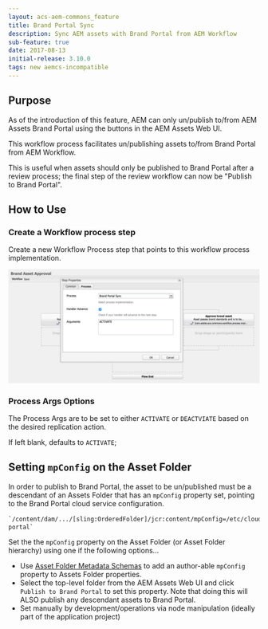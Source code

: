 ```yaml
---
layout: acs-aem-commons_feature
title: Brand Portal Sync 
description: Sync AEM assets with Brand Portal from AEM Workflow
sub-feature: true
date: 2017-08-13
initial-release: 3.10.0
tags: new aemcs-incompatible
---
```


## Purpose

As of the introduction of this feature, AEM can only un/publish to/from AEM Assets Brand Portal using the buttons in the AEM Assets Web UI.

This workflow process facilitates un/publishing assets to/from Brand Portal from AEM Workflow. 

This is useful when assets should only be published to Brand Portal after a review process; the final step of the review workflow can now be "Publish to Brand Portal".

## How to Use

### Create a Workflow process step

Create a new Workflow Process step that points to this workflow process implementation. 

![Workflow - Brand Portal Sync](images/workflow-process-configuration.png)


### Process Args Options

The Process Args are to be set to either `ACTIVATE` or `DEACTVIATE` based on the desired replication action.

If left blank, defaults to `ACTIVATE`;

## Setting `mpConfig` on the Asset Folder

In order to publish to Brand Portal, the asset to be un/published must be a descendant of an Assets Folder that has an `mpConfig` property set, pointing to the Brand Portal cloud service configuration.
    
    `/content/dam/.../[sling:OrderedFolder]/jcr:content/mpConfig=/etc/cloudservices/mediaportal/brand-portal`
    
Set the the `mpConfig` property on the Asset Folder (or Asset Folder hierarchy) using one if the following options...

* Use [Asset Folder Metadata Schemas](https://helpx.adobe.com/experience-manager/6-3/assets/using/folder-metadata-schema.html) to add an author-able `mpConfig` property to Assets Folder properties.
* Select the top-level folder from the AEM Assets Web UI and click `Publish to Brand Portal` to set this property. Note that doing this will ALSO publish any descendant assets to Brand Portal.
* Set manually by development/operations via node manipulation (ideally part of the application project)
